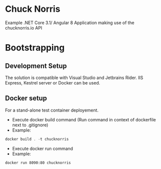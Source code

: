 # Chuck Norris

Example .NET Core 3.1/ Angular 8 Application making use of the chucknorris.io API

# Bootstrapping
## Development Setup
The solution is compatible with Visual Studio and Jetbrains Rider. IIS Express, Kestrel server or Docker can be used.

## Docker setup
For a stand-alone test container deployement.
- Execute docker build command (Run command in context of dockerfile next to .gitignore)
- Example:
```powershell
docker build . -t chucknorris
```
- Execute docker run command
- Example:
```
docker run 8090:80 chucknorris
```
